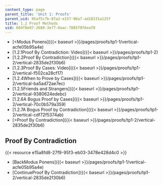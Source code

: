 ```yaml
---
content_type: page
parent_title: 'Unit 1: Proofs'
parent_uid: 95af5c7b-87a2-e157-90a7-ad18331a125f
title: 1.2 Proof Methods
uid: 604f8e07-2680-3e77-8aac-7885f0f6eaf0
---
```


*   [\<Modus Ponens]({{< baseurl >}}/pages/proofs/tp1-1/vertical-acfe05b95a4e)
*   [1.2.1Proof By Contradiction: Video]({{< baseurl >}}/pages/proofs/tp1-2)
*   [1.2.2Proof By Contradiction]({{< baseurl >}}/pages/proofs/tp1-2/vertical-2835de2f30b6)
*   [1.2.3Proof By Cases: Video]({{< baseurl >}}/pages/proofs/tp1-2/vertical-f502ca28cf17)
*   [1.2.4When to Prove by Cases]({{< baseurl >}}/pages/proofs/tp1-2/vertical-ba5ad72ae7ec)
*   [1.2.5Friends and Strangers]({{< baseurl >}}/pages/proofs/tp1-2/vertical-9380624edebc)
*   [1.2.6A Bogus Proof by Cases]({{< baseurl >}}/pages/proofs/tp1-2/vertical-70c0b579a359)
*   [1.2.7A Bogus Proof by Contradiction]({{< baseurl >}}/pages/proofs/tp1-2/vertical-cdf72f5374ab)
*   [\>Proof By Contradiction]({{< baseurl >}}/pages/proofs/tp1-2/vertical-2835de2f30b6)

Proof By Contradiction
----------------------

{{< resource e15a8fd8-27f9-95f3-eb03-3478e428d4c0 >}}

*   [BackModus Ponens]({{< baseurl >}}/pages/proofs/tp1-1/vertical-acfe05b95a4e)
*   [ContinueProof By Contradiction]({{< baseurl >}}/pages/proofs/tp1-2/vertical-2835de2f30b6)